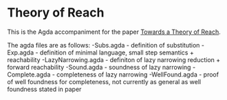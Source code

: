# Theory of Reach

This is the Agda accompaniment for the paper [Towards a Theory of Reach](http://www.cs.nott.ac.uk/~gmh/reach.pdf).

The agda files are as follows:
-Subs.agda - definition of substitution
-Exp.agda - definition of minimal language, small step semantics + reachability
-LazyNarrowing.agda - definiton of lazy narrowing reduction + forward reachability 
-Sound.agda - soundness of lazy narrowing
-Complete.agda - completeness of lazy narrowing
-WellFound.agda - proof of well foundness for completeness, not currently as general as well foundness stated in paper
